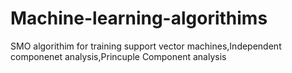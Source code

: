 Machine-learning-algorithims
============================

SMO algorithim for training support vector machines,Independent componenet analysis,Princuple Component analysis